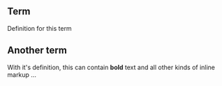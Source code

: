 ## Term

Definition for this term

## Another term

With it's definition, this can contain **bold** text and all other kinds of inline markup ...
